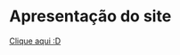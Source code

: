 <!DOCTYPE html>
<html lang="pt-br">
<head>
    <meta charset="UTF-8">
    <meta name="viewport" content="width=device-width, initial-scale=1.0"
</head>
<body>
<main>  
<h1> Apresentação do site</h1>
<a href= "https://underlynee.github.io/Site-apresenta-o/"> Clique aqui :D </a>

</main>
    
</body>
</html>
